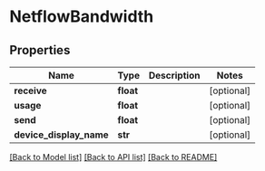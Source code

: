 # NetflowBandwidth

## Properties
Name | Type | Description | Notes
------------ | ------------- | ------------- | -------------
**receive** | **float** |  | [optional] 
**usage** | **float** |  | [optional] 
**send** | **float** |  | [optional] 
**device_display_name** | **str** |  | [optional] 

[[Back to Model list]](../README.md#documentation-for-models) [[Back to API list]](../README.md#documentation-for-api-endpoints) [[Back to README]](../README.md)


